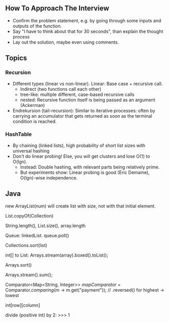 ## How To Approach The Interview

- Confirm the problem statement, e.g. by going through some inputs and outputs of the function.
- Say "I have to think about that for 30 seconds", than explain the thought process
- Lay out the solution, maybe even using comments.



## Topics

### Recursion

- Different types (linear vs non-linear). Linear: Base case + recursive call.
  - Indirect (two functions call each other)
  - tree-like: multiple different, case-based recursive calls
  - nested: Recursive function itself is being passed as an argument (Ackerman)
- Endrekursion (tail-recursion): Similar to iterative processes: often by carrying an accumulator that gets returned as soon as the terminal condition is reached.

### HashTable

- By chaining (linked lists), high probability of short list sizes with universal hashing
- Don't do linear probing! Else, you will get clusters and lose O(1) to O(lgn).
  - Instead: Double hashing, with relevant parts being relatively prime.
  - But experiments show: Linear probing is good (Eric Demaine), O(lgn)-wise independence.



## Java

new ArrayList<Integer>(num) will create list with size, not with that initial element.

List.copyOf(Collection)

String.length(), List.size(), array.length

Queue: linkedList. queue.poll()

Collections.sort(list)

int[] to List<Integer>: Arrays.stream(array).boxed().toList();

Arrays.sort()

Arrays.stream().sum();

Comparator<Map<String, Integer>> *mapComparator* = Comparator.*comparing*(m -> m.get("payment")); // .reversed() for highest -> lowest

int\[row][column]

divide (positive int) by 2: \>>> 1